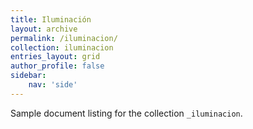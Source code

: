 ```yaml
---
title: Iluminación
layout: archive
permalink: /iluminacion/
collection: iluminacion
entries_layout: grid
author_profile: false
sidebar:
    nav: 'side'
---
```


Sample document listing for the collection `_iluminacion`.